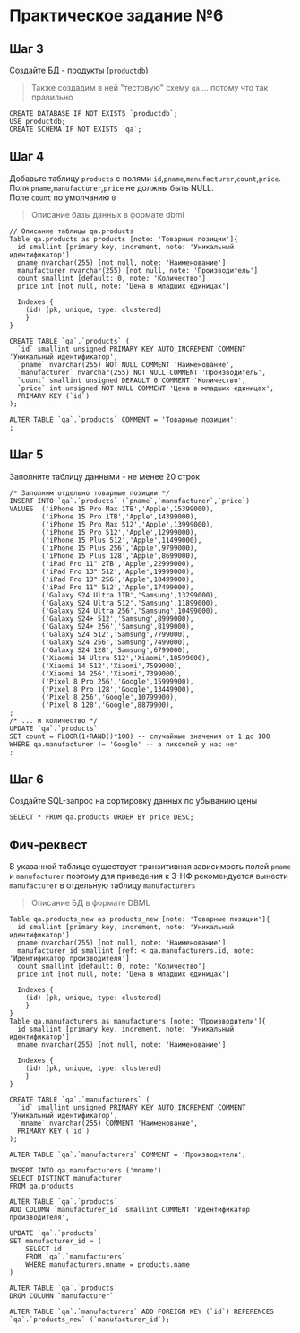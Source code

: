 # Практическое задание №6
## Шаг 3
Создайте БД - продукты (`productdb`)
> Также создадим в ней "тестовую" схему `qa` ... потому что так правильно

```
CREATE DATABASE IF NOT EXISTS `productdb`;
USE productdb;
CREATE SCHEMA IF NOT EXISTS `qa`;
```
## Шаг 4
Добавьте таблицу `products` с полями `id`,`pname`,`manufacturer`,`count`,`price`.
<br>Поля `pname`,`manufacturer`,`price` не должны быть NULL.
<br>Поле `count` по умолчанию `0`

> Описание базы данных в формате dbml
```
// Описание таблицы qa.products
Table qa.products as products [note: 'Товарные позиции']{
  id smallint [primary key, increment, note: 'Уникальный идентификатор']
  pname nvarchar(255) [not null, note: 'Наименование']  
  manufacturer nvarchar(255) [not null, note: 'Производитель']  
  count smallint [default: 0, note: 'Количество']
  price int [not null, note: 'Цена в младших единицах']
  
  Indexes {
    (id) [pk, unique, type: clustered]
    }
}
```

```
CREATE TABLE `qa`.`products` (
  `id` smallint unsigned PRIMARY KEY AUTO_INCREMENT COMMENT 'Уникальный идентификатор',
  `pname` nvarchar(255) NOT NULL COMMENT 'Наименование',
  `manufacturer` nvarchar(255) NOT NULL COMMENT 'Производитель',
  `count` smallint unsigned DEFAULT 0 COMMENT 'Количество',
  `price` int unsigned NOT NULL COMMENT 'Цена в младших единицах',
  PRIMARY KEY (`id`)
);

ALTER TABLE `qa`.`products` COMMENT = 'Товарные позиции';
;
```
## Шаг 5
Заполните таблицу данными - не менее 20 строк
```
/* Заполним отдельно товарные позиции */
INSERT INTO `qa`.`products` (`pname`,`manufacturer`,`price`)
VALUES	('iPhone 15 Pro Max 1TB','Apple',15399000),
		('iPhone 15 Pro 1TB','Apple',14399000),
		('iPhone 15 Pro Max 512','Apple',13999000),
		('iPhone 15 Pro 512','Apple',12999000),
		('iPhone 15 Plus 512','Apple',11499000),
		('iPhone 15 Plus 256','Apple',9799000),
		('iPhone 15 Plus 128','Apple',8699000),
		('iPad Pro 11" 2TB','Apple',22999000),
		('iPad Pro 13" 512','Apple',19999000),
		('iPad Pro 13" 256','Apple',18499000),
		('iPad Pro 11" 512','Apple',17499000),
		('Galaxy S24 Ultra 1TB','Samsung',13299000),
		('Galaxy S24 Ultra 512','Samsung',11899000),
		('Galaxy S24 Ultra 256','Samsung',10499000),
		('Galaxy S24+ 512','Samsung',8999000),
		('Galaxy S24+ 256','Samsung',8199000),
		('Galaxy S24 512','Samsung',7799000),
		('Galaxy S24 256','Samsung',7499000),
		('Galaxy S24 128','Samsung',6799000),
		('Xiaomi 14 Ultra 512','Xiaomi',10599000),
		('Xiaomi 14 512','Xiaomi',7599000),
		('Xiaomi 14 256','Xiaomi',7399000),
		('Pixel 8 Pro 256','Google',15999900),
		('Pixel 8 Pro 128','Google',13449900),
		('Pixel 8 256','Google',10799900),
		('Pixel 8 128','Google',8879900),
;
/* ... и количество */
UPDATE `qa`.`products`
SET count = FLOOR(1+RAND()*100) -- случайные значения от 1 до 100
WHERE qa.manufacturer != 'Google' -- а пикселей у нас нет 
;
```
## Шаг 6
Создайте SQL-запрос на сортировку данных по убыванию цены
```
SELECT * FROM qa.products ORDER BY price DESC;
```
## Фич-реквест
В указанной таблице существует транзитивная зависимость полей `pname` и `manufacturer` поэтому для приведения к 3-НФ рекомендуется вынести `manufacturer` в отдельную таблицу `manufacturers`

> Описание БД в формате DBML
```
Table qa.products_new as products_new [note: 'Товарные позиции']{
  id smallint [primary key, increment, note: 'Уникальный идентификатор']
  pname nvarchar(255) [not null, note: 'Наименование']  
  manufacturer_id smallint [ref: < qa.manufacturers.id, note: 'Идентификатор производителя']
  count smallint [default: 0, note: 'Количество']
  price int [not null, note: 'Цена в младших единицах']
  
  Indexes {
    (id) [pk, unique, type: clustered]
    }
}
Table qa.manufacturers as manufacturers [note: 'Производители']{
  id smallint [primary key, increment, note: 'Уникальный идентификатор']
  mname nvarchar(255) [not null, note: 'Наименование']  
  
  Indexes {
    (id) [pk, unique, type: clustered]
    }
}
```

```
CREATE TABLE `qa`.`manufacturers` (
  `id` smallint unsigned PRIMARY KEY AUTO_INCREMENT COMMENT 'Уникальный идентификатор',
  `mname` nvarchar(255) COMMENT 'Наименование',
  PRIMARY KEY (`id`)
);

ALTER TABLE `qa`.`manufacturers` COMMENT = 'Производители';

INSERT INTO qa.manufacturers ('mname')
SELECT DISTINCT manufacturer
FROM qa.products

ALTER TABLE `qa`.`products`
ADD COLUMN `manufacturer_id` smallint COMMENT 'Идентификатор производителя',

UPDATE `qa`.`products`
SET manufacturer_id = (
	SELECT id
	FROM `qa`.`manufacturers`
	WHERE manufacturers.mname = products.name
)

ALTER TABLE `qa`.`products`
DROM COLUMN `manufacturer`

ALTER TABLE `qa`.`manufacturers` ADD FOREIGN KEY (`id`) REFERENCES `qa`.`products_new` (`manufacturer_id`);
```
